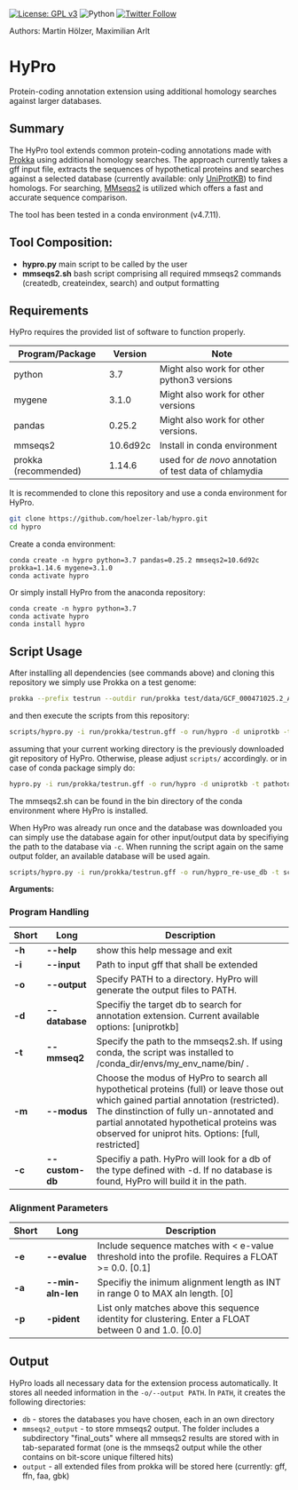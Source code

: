 <!--[![Build Status](https://travis-ci.org/hoelzer/ribap.svg?branch=master)](https://travis-ci.org/hoelzer/ribap)-->
[![License: GPL v3](https://img.shields.io/badge/License-GPL%20v3-blue.svg)](https://www.gnu.org/licenses/gpl-3.0)
![Python](https://img.shields.io/badge/Language-Python3.7-green.svg)
[![Twitter Follow](https://img.shields.io/twitter/follow/martinhoelzer.svg?style=social)](https://twitter.com/martinhoelzer) 

Authors: Martin H&ouml;lzer, Maximilian Arlt

# HyPro
Protein-coding annotation extension using additional homology searches against larger databases.

## Summary

The HyPro tool extends common protein-coding annotations made with [Prokka](https://github.com/tseemann/prokka) using additional homology searches. The approach currently takes a gff input file, extracts the sequences of hypothetical proteins and searches against a selected database (currently available: only [UniProtKB](ftp://ftp.uniprot.org/pub/databases/uniprot/current_release/knowledgebase/complete/)) to find homologs. For searching, [MMseqs2](https://github.com/soedinglab/MMseqs2) is utilized which offers a fast and accurate sequence comparison.

The tool has been tested in a conda environment (v4.7.11).

## Tool Composition:

- **hypro.py**     main script to be called by the user
- **mmseqs2.sh**     bash script comprising all required mmseqs2 commands (createdb, createindex, search) and output formatting

## Requirements
HyPro requires the provided list of software to function properly. 

|Program/Package|Version|Note|
|---------------|-------|------|
|python|3.7|Might also work for other python3 versions|
|mygene|3.1.0|Might also work for other versions|
|pandas|0.25.2|Might also work for other versions.|
|mmseqs2|10.6d92c|Install in conda environment|
|prokka (recommended)|1.14.6|used for _de novo_ annotation of test data of chlamydia|

It is recommended to clone this repository and use a conda environment for HyPro.


```bash
git clone https://github.com/hoelzer-lab/hypro.git
cd hypro
```
Create a conda environment:

```
conda create -n hypro python=3.7 pandas=0.25.2 mmseqs2=10.6d92c prokka=1.14.6 mygene=3.1.0
conda activate hypro
```

Or simply install HyPro from the anaconda repository:

```
conda create -n hypro python=3.7
conda activate hypro
conda install hypro
```

## Script Usage

After installing all dependencies (see commands above) and cloning this repository we simply use Prokka on a test genome: 

```bash
prokka --prefix testrun --outdir run/prokka test/data/GCF_000471025.2_ASM47102v2_genomic.fna
```

and then execute the scripts from this repository:

```bash
scripts/hypro.py -i run/prokka/testrun.gff -o run/hypro -d uniprotkb -t scripts/mmseqs2.sh -m full
```
assuming that your current working directory is the previously downloaded git repository of HyPro. Otherwise, please adjust ``scripts/`` accordingly.
or in case of conda package simply do:
```bash
hypro.py -i run/prokka/testrun.gff -o run/hypro -d uniprotkb -t pathotoconda/envs/hypro/bin/mmseqs2.sh -m full
```
The mmseqs2.sh can be found in the bin directory of the conda environment where HyPro is installed.

When HyPro was already run once and the database was downloaded you can simply use the database again for other input/output data by specifiying the path to the database via ``-c``. When running the script again on the same output folder, an available database will be used again.
```bash
scripts/hypro.py -i run/prokka/testrun.gff -o run/hypro_re-use_db -t scripts/mmseqs2.sh -m full -c run/hypro/db/uniprotkb
```

**Arguments:**  
### Program Handling
|Short|Long|Description|
|-----|----|-----------|
|**-h**|**--help** |show this help message and exit|
|**-i**|**--input**|Path to input gff that shall be extended|   
|**-o**|**--output**|Specify PATH to a directory. HyPro will generate the output files to PATH.|
|**-d**|**--database**|Specifiy the target db to search for annotation extension. Current available options: [uniprotkb]|
|**-t**|**--mmseq2**|Specify the path to the mmseqs2.sh. If using conda, the script was installed to /conda_dir/envs/my_env_name/bin/ .|
|**-m**|**--modus**|Choose the modus of HyPro to search all hypothetical proteins (full) or leave those out which gained partial annotation (restricted). The dinstinction of fully un-annotated and partial annotated hypothetical proteins was observed for uniprot hits. Options: [full, restricted]|
|**-c**|**--custom-db**|Specifiy a path. HyPro will look for a db of the type defined with -d. If no database is found, HyPro will build it in the path.|

### Alignment Parameters
|Short|Long|Description|
|-----|----|-----------|
|**-e**|**--evalue**|Include sequence matches with < e-value threshold into the profile. Requires a FLOAT >= 0.0. [0.1]|
|**-a**|**--min-aln-len**| Specifiy the inimum alignment length as INT in range 0 to MAX aln length. [0]|
|**-p**|**-pident**| List only matches above this sequence identity for clustering. Enter a FLOAT between 0 and 1.0. [0.0]|

## Output

HyPro loads all necessary data for the extension process automatically. It stores all needed information in the ``-o/--output PATH``. In ``PATH``, it creates the following directories:

* ``db`` - stores the databases you have chosen, each in an own directory
* ``mmseqs2_output`` - to store mmseqs2 output. The folder includes a subdirectory "final_outs" where all mmseqs2 results are stored with in tab-separated format (one is the mmseqs2 output while the other contains on bit-score unique filtered hits)
* ``output`` - all extended files from prokka will be stored here (currently: gff, ffn, faa, gbk)
